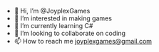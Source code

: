 - 👋 Hi, I’m @JoyplexGames
- 👀 I’m interested in making games
- 🌱 I’m currently learning C#
- 💞️ I’m looking to collaborate on coding
- 📫 How to reach me joyplexgames@gmail.com

<!---
JoyplexGames/JoyplexGames is a ✨ special ✨ repository because its `README.md` (this file) appears on your GitHub profile.
You can click the Preview link to take a look at your changes.
--->
